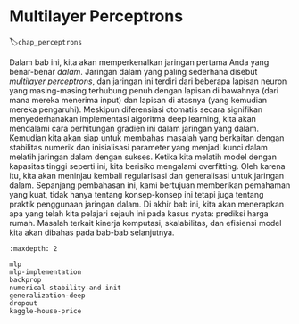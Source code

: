# Multilayer Perceptrons
:label:`chap_perceptrons`

Dalam bab ini, kita akan memperkenalkan jaringan pertama Anda yang benar-benar *dalam*.
Jaringan dalam yang paling sederhana disebut *multilayer perceptrons*,
dan jaringan ini terdiri dari beberapa lapisan neuron
yang masing-masing terhubung penuh dengan lapisan di bawahnya
(dari mana mereka menerima input)
dan lapisan di atasnya (yang kemudian mereka pengaruhi).
Meskipun diferensiasi otomatis
secara signifikan menyederhanakan implementasi algoritma deep learning,
kita akan mendalami cara perhitungan gradien ini
dalam jaringan yang dalam.
Kemudian kita akan
siap untuk
membahas masalah yang berkaitan dengan stabilitas numerik dan inisialisasi parameter
yang menjadi kunci dalam melatih jaringan dalam dengan sukses.
Ketika kita melatih model dengan kapasitas tinggi seperti ini, kita berisiko mengalami overfitting. Oleh karena itu, kita akan
meninjau kembali regularisasi dan generalisasi
untuk jaringan dalam.
Sepanjang pembahasan ini, kami bertujuan
memberikan pemahaman yang kuat, tidak hanya tentang konsep-konsep ini tetapi juga tentang praktik penggunaan jaringan dalam.
Di akhir bab ini, kita akan menerapkan apa yang telah kita pelajari sejauh ini pada kasus nyata: prediksi harga rumah.
Masalah terkait kinerja komputasi, skalabilitas, dan efisiensi
model kita akan dibahas pada bab-bab selanjutnya.


```toc
:maxdepth: 2

mlp
mlp-implementation
backprop
numerical-stability-and-init
generalization-deep
dropout
kaggle-house-price
```


